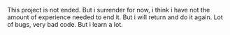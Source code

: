 This project is not ended. But i surrender for now, i think i have not the amount of experience needed to end it. But i will return and do it again.
Lot of bugs, very bad code. But i learn a lot.
